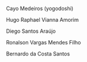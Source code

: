 Cayo Medeiros (yogodoshi)

Hugo Raphael Vianna Amorim

Diego Santos Araújo

Ronalson Vargas Mendes Filho

Bernardo da Costa Santos


